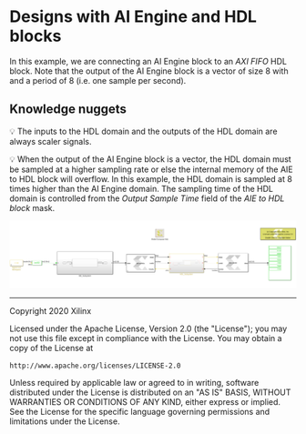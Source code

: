 # Designs with AI Engine and HDL blocks

In this example, we are connecting an AI Engine block to an *AXI FIFO* HDL block. Note that the output of the AI Engine 
block is a vector of size 8 with and a period of 8 (i.e. one sample per second).

## Knowledge nuggets

:bulb: The inputs to the HDL domain and the outputs of the HDL domain are always scaler signals. 

:bulb: When the output of the AI Engine block is a vector, the HDL domain must be sampled at a higher sampling rate or else the internal memory of the AIE to HDL block will overflow.
In this example, the HDL domain is sampled at 8 times higher than the AI Engine domain. The sampling time of the HDL domain is controlled from the *Output Sample Time* field of the *AIE to HDL block* mask. 

![](images/screen_shot.PNG)

------------
Copyright 2020 Xilinx

Licensed under the Apache License, Version 2.0 (the "License");
you may not use this file except in compliance with the License.
You may obtain a copy of the License at

    http://www.apache.org/licenses/LICENSE-2.0

Unless required by applicable law or agreed to in writing, software
distributed under the License is distributed on an "AS IS" BASIS,
WITHOUT WARRANTIES OR CONDITIONS OF ANY KIND, either express or implied.
See the License for the specific language governing permissions and
limitations under the License.
